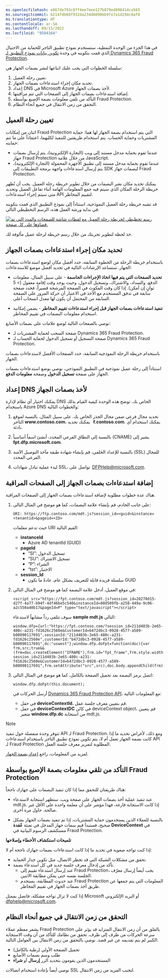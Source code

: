 ```yaml
---
ms.openlocfilehash: e867de793c8ff4ee7eee127b879ed898414ca565
ms.sourcegitcommit: b214fdb68f932da234d60906b9fe7a1d294c0af0
ms.translationtype: HT
ms.contentlocale: ar-SA
ms.lasthandoff: 09/15/2022
ms.locfileid: "9504164"
---
```

في هذا الجزء من الوحدة النمطية، ستستخدم نموذج تطبيق التاجر للحماية من الاحتيال الذي قمت بتكوينه في وحدة [تكوين بيانات نموذج التطبيق لـ Dynamics 365 Fraud Protection](/training/modules/configure-sample-app-fraud-protection/?azure-portal=true).  

سلسلة الخطوات التي يجب عليك اتباعها لنشر بصمات الجهاز هي:

1. تعيين رحلة العميل. 
2. تحديد مكان إجراء استدعاءات بصمات الجهاز.
3. إعداد DNS في Microsoft Azure لأخذ بصمات الجهاز.
4. إضافة استدعاءات بصمات الجهاز إلى الصفحات التي تتم مراقبتها.
5. التأكد من تلقي معلومات بصمة الإصبع بواسطة Fraud Protection.
6. التحقق من زمن الانتقال في جميع أنحاء النظام. 

## <a name="map-the-customers-journey"></a>تعيين رحلة العميل
اثنان من إمكانات Fraud Protection التي يتم استخدام بصمة الجهاز لها هما: حماية المشتريات وحماية الحساب. يتم استخدام طريقتين للتنفيذ لكليهما، اعتماداً على ما تتم حمايته:

- عندما تقوم بحماية مدخل مستند إلى ويب (التجارة الإلكترونية)، يتم إرسال بصمات جهاز Fraud Protection من خلال علامة JavaScript.
- عندما تقوم بحماية مدخل مستند إلى تطبيق الأجهزة المحمولة (التجارة الإلكترونية)، يتم إرسال استدعاءات واجهة برمجة التطبيقات إلى SDK لبصمات جهاز Fraud Protection.

يمكنك تحديد مكان نشر البصمات من خلال تطوير خريطة رحلة العميل. يجب أن تُظهر خريطة الرحلة المكان الذي سيتم فيه جمع المعلومات الهامة أثناء تفاعل العميل وتحديد متى سيتم إجراء استدعاءات API لتقييم المخاطر. 

قد تشبه خريطة رحلة العميل النموذجية، استناداً إلى نموذج التطبيق الذي قمت بتكوينه في بداية ورشة العمل هذه، الرسم التخطيطي التالي.

[ ![رسم تخطيطي لخريطة رحلة العميل مع لقطات شاشة للصفحات والمدد التي تم قضاؤها على كل صفحة.](../media/customer-journey.png)](../media/customer-journey.png#lightbox)

خذ لحظة لتطوير تجربتك من خلال رسم خريطة لرحلة عميل مألوفة لك. 

## <a name="identify-where-to-place-device-fingerprinting-calls"></a>تحديد مكان إجراء استدعاءات بصمات الجهاز 
باستخدام خريطة الرحلة من الخطوة السابقة، حدد أفضل مكان لوضع استدعاءات بصمات الجهاز. ستساعد الإرشادات التالية في تحديد أفضل موضع للاستدعاءات:

- **تحديد الصفحات التي يتم فيها اتخاذ الإجراءات الحاسمة** - على سبيل المثال، معلومات الدفع، والسداد، والاشتراك، وتسجيل الدخول، وحيث يوجد وقت إقامة معقول (> 5 ثوانٍ إن أمكن). إذا كان وقت المكوث في الصفحة المرشحة قصيراً، فحدد صفحة سابقة في تدفق المستخدم مع الأخذ في الاعتبار أن حركة المرور على الصفحة السابقة من المحتمل أن يكون لها معدل انسحاب أعلى. 

- **تنفيذ استدعاءات بصمات الجهاز قبل إجراء استدعاءات تقييم المخاطر** - يضمن إمكانية استخدام معلومات البصمات في تقييم المخاطر.

نوصي بالصفحات التالية لوضع علامات على بصمات الأصابع:

- صفحة السحب لحماية المشتريات لـ Dynamics 365 Fraud Protection.
- صفحة التسجيل أو تسجيل الدخول لحماية الحساب لـ Dynamics 365 Fraud Protection.

باستخدام خريطة الرحلة النموذجية السابقة، حدد الصفحات الأفضل لاستدعاءات بصمات الجهاز. 

استناداً إلى رحلة عميل نموذجية في التطبيق النموذجي، نوصي بوضع استدعاءات بصمات الجهاز على صفحة **تسجيل الدخول** وصفحة **معلومات الدفع**.
 
## <a name="set-up-your-dns-for-device-fingerprinting"></a>إعداد DNS لأخذ بصمات الجهاز
يمكنك اختيار أي نظام لإدارة DNS الخاص بك. توضح هذه الوحدة كيفية القيام بذلك باستخدام Azure DNS والخطوات التالية:

1. تحديد مجال فرعي ضمن مجال الجذر الخاص بك. على سبيل المثال، بالنسبة لموقع التاجر **www\.contoso\.com**، يمكنك تحديد   **f.contoso.com**. يمكنك استخدام أي بادئة. 

2. بالنسبة إلى النطاق الفرعي المحدد، أنشئ اسماً أساسياً (CNAME) يشير إلى **fpt.dfp.microsoft.com**. 

3. بالنسبة للإعداد الخلفي، قم بإنشاء شهادة طبقة مآخذ التوصيل الآمنة (SSL) للمجال الفرعي المحدد. 

4. لبدء عملية تبادل شهادات SSL، تواصل على  [DFPHelp@microsoft.com](mailto:DFPHelp@microsoft.com).

## <a name="add-device-fingerprinting-calls-to-the-monitored-pages"></a>إضافة استدعاءات بصمات الجهاز إلى الصفحات المراقبة 
هناك عدة خطوات مطلوبة لإضافة استدعاءات بصمات الجهاز إلى الصفحات المراقبة. 

1. على جانب الخادم، قم بإنشاء علامة البصمات، كما هو موضح في المثال التالي: 
    ```
    URI: https://ftp.contoso.com/mdt.js?session_id=<guid>&instance=<tenantid>&pageid=<ID>
    ``` 
    
    حيث تدعم معلمات URI القيم التالية:

    - **instanceId**
        - Azure AD ‏tenantId ‏(GUID) 
    - **pageId**    
        - “SI”: تسجيل الدخول 
        - “SU”: تسجيل الاشتراك 
        - “P”: الشراء 
        - “tst”: الاختبار 
    - **session_Id**    
        - سلسلة فريدة قابلة للتعريف بشكل عام، عادةً ما تكون GUID 
        
2. في موقع العميل، أدخل علامة البصمة كما هو موضح في المثال التالي: 
 
    ```
    <script src="https://fpt.contoso.com/mdt.js?session_id=20270d15-d27f-4a77-b94f-4df46be5c540&instanceId=80d509fb-a258-449a-9c06-a2c550a40b17&pageId=P" type="text/javascript"></script>
    ```
   
   سوف تتلقى رداً مشابهاً لاستدعاء **sample mdt.js** التالي: 

    ```
    window.dfp={url:"https://fpt.contoso.com/?session_id=211d403b-2e65-480c-a231-fd1626c2560e&CustomerId=b472dbc3-0928-4577-a589-b80090117691",sessionId:"211d403b-2e65-480c-a231-fd1626c2560e",customerId:"b472dbc3-0928-4577-a589-b80090117691",dc:"uswest"};window.dfp.doFpt=function(doc){var frm,src;true&&(frm=doc.createElement("IFRAME"),frm.id="fpt_frame",frm.style.width="1px",frm.style.height="1px",frm.style.position="absolute",frm.style.visibility="hidden",frm.style.left="10px",frm.style.bottom="0px",frm.setAttribute("style","color:#000000;float:left;visibility:hidden;position:absolute;top:-100;left:-200;border:0px"),src="https://Your_Sub_Domain/?session_id=211d403b-2e65-480c-a231-fd1626c2560e&CustomerId=b472dbc3-0928-4577-a589-b80090117691",frm.setAttribute("src",src),doc.body.appendChild(frm))};
    ```

4.  اتصل برمز البصمة بعد تحميل الصفحة بالكامل، كما هو موضح في المثال التالي:

    ```
    window.dfp.doFpt(this.document); 
    ```
 
    أرسل الحركات في [Dynamics 365 Fraud Protection ‏API](/fraud-protection-rest/api/fraud-protection-rest/?azure-portal=true)، مع المعلومات التالية:

    - في حقل **deviceContextId**، قم بتعيين معرف جلسة عمل. 
    - في حقل **deviceContextDC** في كائن deviceContext object، قم بتعيين متغير **window.dfp.dc** من استجابة mdt.js. 

> [!NOTE]
> تتوفر وحدة منفصلة حول تنفيذ API لـ Fraud Protection. ومع ذلك، لأغراض تحديد ما إذا كانت بصمة الجهاز تعمل أم لا، يتم تكوين نموذج تطبيق التاجر باستخدام استدعاءات API لـ Fraud Protection المطلوبة لتمرير معرف جلسة العمل.

لمزيد من المعلومات، راجع [إعداد بصمة الجهاز](/dynamics365/fraud-protection/device-fingerprinting/?azure-portal=true).

## <a name="confirm-that-fingerprint-information-is-being-received-by-fraud-protection"></a>التأكد من تلقي معلومات بصمة الإصبع بواسطة Fraud Protection
هناك طريقتان للتحقق مما إذا كان تنفيذ البصمات على جهازك ناجحاً: 

- عند تنفيذ عملية أخذ بصمات الجهاز على صفحة ويب، ستظهر استجابة لاستدعاء mdt.js. إذا كانت الاستجابة فارغة، فهذا مؤشر على أن معلمة واحدة على الأقل غير صالحة. حاول مرة أخرى. 

- بالنسبة للعملاء الذين يستخدمون حماية المشتريات، إذا تم تنفيذ بصمات الجهاز بشكل صحيح، فستبدأ قيم سمات جهاز المدخل في تعبئة **عُقدة DeviceContext** في مستكشف الرسوم البيانية في Fraud Protection.

**تلميحات استكشاف الأخطاء وإصلاحها** 

إذا كنت تواجه صعوبة في تحديد ما إذا كانت استدعاءات بصمات جهازك ناجحة أم لا:

- تحقق من مشكلات الشبكة التي قد تحظر الاتصال، مثل تكوين جدار الحماية. 
- تأكد من إدخال معرف جلسة جديد في كل استدعاء بصمة. 
  - عند إرسال استدعاء تقييم إلى Fraud Protection، يجب أيضاً إرسال معرّف الجلسة نفسه حتى يمكن مطابقة الاثنين. 
  - عند حدوث المطابقة، يستخدم Fraud Protection المعلومات التي يتم جمعها عن طريق أخذ بصمات الجهاز في تقييم المخاطر.  

إذا كنت لا تزال تواجه مشكلة، فاتصل بممثل Microsoft أو البريد الإلكتروني [dfphelp@microsoft.com](mailto:DFPHelp@microsoft.com).

## <a name="check-for-latency-throughout-the-system"></a>التحقق من زمن الانتقال في جميع أنحاء النظام 
يشعر معظم عملاء Fraud Protection بالقلق من أن زمن الانتقال المتزايد قد يؤثر على سرعة الحركات من طرف إلى طرف. تحقق من نظامك للتأكد من أن وقت الاستجابة الكبير لم يتم تقديمه عن غير قصد. نوصي بالتحقق من زمن الانتقال بين العوامل التالية:

- تحميل الصفحة الأولي (رطبة بالكامل) 
- طلب وسم بصمات الأصابع
- المستخدمون الذين يقومون بتحديد الزر **إرسال** أو **شراء**

نوصي أيضاً بإعادة استخدام اتصالات SSL لتجنب المزيد من زمن الانتقال.
